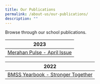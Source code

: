 ```yaml
---
title: Our Publications
permalink: /about-us/our-publications/
description: ""
---
```

Browse through our school publications.

| 2023 |  
| -------- | 
|  [Merahan Pulse - April Issue](/files/merahan%20pulse%202023%20-%20issue%201%20april.pdf)   |

| 2022  |  
| -------- | 
| [BMSS Yearbook - Stronger Together](https://online.fliphtml5.com/cjnla/gwbu/)     |